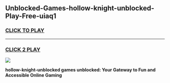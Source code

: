 
## Unblocked-Games-hollow-knight-unblocked-Play-Free-uiaq1
<h3>
<a href="https://premium76.site?title=hollow-knight-unblocked&ref=17A">CLICK TO PLAY</a></h3>
<hr>

<h3>
<a href="https://premium76.site?title=hollow-knight-unblocked&ref=17A">CLICK 2 PLAY</a>
  
</h3>

<a href="https://premium76.site?title=hollow-knight-unblocked&ref=17A"><img src="https://clearcache.store/games.png"></a>


**hollow-knight-unblocked games unblocked: Your Gateway to Fun and Accessible Online Gaming**
